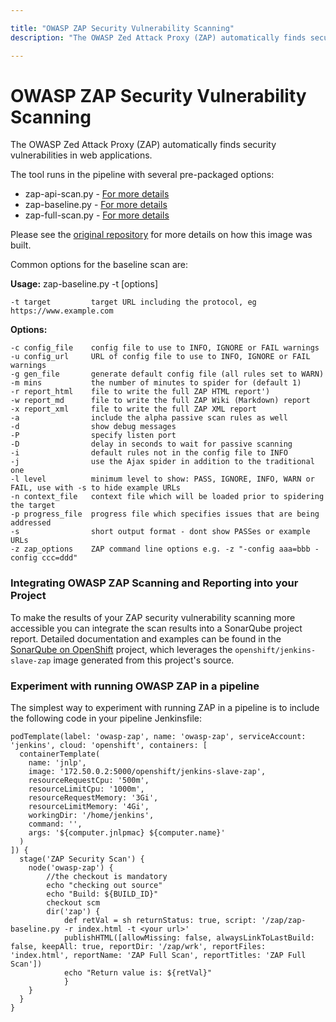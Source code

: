 ```yaml
---

title: "OWASP ZAP Security Vulnerability Scanning"
description: "The OWASP Zed Attack Proxy (ZAP) automatically finds security vulnerabilities in web applications."

---
```



# OWASP ZAP Security Vulnerability Scanning

The OWASP Zed Attack Proxy (ZAP) automatically finds security vulnerabilities in web applications.

The tool runs in the pipeline with several pre-packaged options:

* zap-api-scan.py - [For more details](https://github.com/zaproxy/zaproxy/wiki/ZAP-API-Scan)
* zap-baseline.py - [For more details](https://github.com/zaproxy/zaproxy/wiki/ZAP-Baseline-Scan)
* zap-full-scan.py - [For more details](https://github.com/zaproxy/zaproxy/wiki/ZAP-Full-Scan)

Please see the [original repository](https://github.com/rht-labs/owasp-zap-openshift) for more details on how this image was built.

Common options for the baseline scan are:

**Usage:** zap-baseline.py -t <target> [options]
    
    -t target         target URL including the protocol, eg https://www.example.com

**Options:**
    
    -c config_file    config file to use to INFO, IGNORE or FAIL warnings
    -u config_url     URL of config file to use to INFO, IGNORE or FAIL warnings
    -g gen_file       generate default config file (all rules set to WARN)
    -m mins           the number of minutes to spider for (default 1)
    -r report_html    file to write the full ZAP HTML report')
    -w report_md      file to write the full ZAP Wiki (Markdown) report
    -x report_xml     file to write the full ZAP XML report
    -a                include the alpha passive scan rules as well
    -d                show debug messages
    -P                specify listen port
    -D                delay in seconds to wait for passive scanning
    -i                default rules not in the config file to INFO
    -j                use the Ajax spider in addition to the traditional one
    -l level          minimum level to show: PASS, IGNORE, INFO, WARN or FAIL, use with -s to hide example URLs
    -n context_file   context file which will be loaded prior to spidering the target
    -p progress_file  progress file which specifies issues that are being addressed
    -s                short output format - dont show PASSes or example URLs
    -z zap_options    ZAP command line options e.g. -z "-config aaa=bbb -config ccc=ddd"
      
### Integrating OWASP ZAP Scanning and Reporting into your Project

To make the results of your ZAP security vulnerability scanning more accessible you can integrate the scan results into a SonarQube project report.  Detailed documentation and examples can be found in the [SonarQube on OpenShift](https://github.com/BCDevOps/sonarqube) project, which leverages the `openshift/jenkins-slave-zap` image generated from this project's source.

### Experiment with running OWASP ZAP in a pipeline

The simplest way to experiment with running ZAP in a pipeline is to include the following code in your pipeline Jenkinsfile:

```
podTemplate(label: 'owasp-zap', name: 'owasp-zap', serviceAccount: 'jenkins', cloud: 'openshift', containers: [
  containerTemplate(
    name: 'jnlp',
    image: '172.50.0.2:5000/openshift/jenkins-slave-zap',
    resourceRequestCpu: '500m',
    resourceLimitCpu: '1000m',
    resourceRequestMemory: '3Gi',
    resourceLimitMemory: '4Gi',
    workingDir: '/home/jenkins',
    command: '',
    args: '${computer.jnlpmac} ${computer.name}'
  )
]) {
  stage('ZAP Security Scan') {
    node('owasp-zap') {
        //the checkout is mandatory
        echo "checking out source"
        echo "Build: ${BUILD_ID}"
        checkout scm
        dir('zap') {
            def retVal = sh returnStatus: true, script: '/zap/zap-baseline.py -r index.html -t <your url>'
            publishHTML([allowMissing: false, alwaysLinkToLastBuild: false, keepAll: true, reportDir: '/zap/wrk', reportFiles: 'index.html', reportName: 'ZAP Full Scan', reportTitles: 'ZAP Full Scan'])
            echo "Return value is: ${retVal}"
            }
    }
  }
}
```
